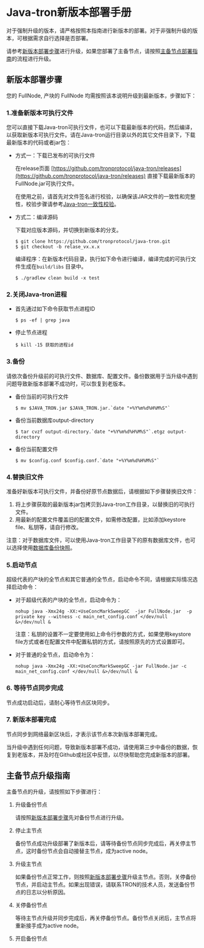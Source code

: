 # Java-tron新版本部署手册
对于强制升级的版本，请严格按照本指南进行新版本的部署。对于非强制升级的版本，可根据需求自行选择是否部署。

请参考[新版本部署步骤](#_1)进行升级，如果您部署了主备节点，请按照[主备节点部署指南](#_2)的流程进行升级。


## 新版本部署步骤
您的 FullNode,  产块的 FullNode 均需按照该本说明升级到最新版本，步骤如下：

### 1.准备新版本可执行文件

您可以直接下载Java-tron可执行文件，也可以下载最新版本的代码，然后编译，以获取新版本可执行文件。请在Java-tron运行目录以外的其它文件目录下，下载最新版本的代码或者jar包：

* 方式一：下载已发布的可执行文件
    
    在release页面 [https://github.com/tronprotocol/java-tron/releases](https://github.com/tronprotocol/java-tron/releases) 直接下载最新版本的FullNode.jar可执行文件。
    
    在使用之前，请首先对文件签名进行校验，以确保该JAR文件的一致性和完整性，校验步骤请参考[Java-tron一致性校验](https://tronprotocol.github.io/documentation-zh/releases/)。
    
    
* 方式二：编译源码
    
    下载对应版本源码，并切换到新版本的分支。
    ```
    $ git clone https://github.com/tronprotocol/java-tron.git
    $ git checkout -b relase_vx.x.x
    ```
    
    编译程序：在新版本代码目录，执行如下命令进行编译，编译完成的可执行文件生成在`build/libs` 目录中。
    ```
    $ ./gradlew clean build -x test
    ```
    

### 2.关闭Java-tron进程

* 首先通过如下命令获取节点进程ID
    ```
    $ ps -ef | grep java
    ```
    
* 停止节点进程
    ```
    $ kill -15 获取的进程id
    ```


### 3.备份
请依次备份升级前的可执行文件、数据库、配置文件。备份数据用于当升级中遇到问题导致新版本部署不成功时，可以恢复到老版本。

* 备份当前的可执行文件
    ```
    $ mv $JAVA_TRON.jar $JAVA_TRON.jar.`date "+%Y%m%d%H%M%S"`
    ```
* 备份当前数据库output-directory
    ```
    $ tar cvzf output-directory.`date "+%Y%m%d%H%M%S"`.etgz output-directory
    ```
* 备份当前配置文件
    ```
    $ mv $config.conf $config.conf.`date "+%Y%m%d%H%M%S"`
    ```


### 4.替换旧文件
准备好新版本可执行文件，并备份好原节点数据后，请根据如下步骤替换旧文件：

1. 将上步骤获取的最新版本jar包拷贝到Java-tron工作目录，以替换旧的可执行文件。
2. 用最新的配置文件覆盖旧的配置文件，如需修改配置，比如添加keystore file、私钥等，请自行修改。

注意：对于数据库文件，可以使用Java-tron工作目录下的原有数据库文件，也可以选择使用[数据库备份快照](https://tronprotocol.github.io/documentation-zh/using_javatron/backup_restore/#_4)。


### 5.启动节点
超级代表的产块的全节点和其它普通的全节点，启动命令不同，请根据实际情况选择启动命令：

* 对于超级代表的产块的全节点，启动命令为：
    ```
    nohup java -Xmx24g -XX:+UseConcMarkSweepGC  -jar FullNode.jar  -p  private key --witness -c main_net_config.conf </dev/null &>/dev/null &
    ```
    注意：私钥的设置不一定要使用如上命令行参数的方式，如果使用keystore file方式或者在配置文件中配置私钥的方式，请按照原先的方式设置即可。

* 对于普通的全节点，启动命令为：
    ```
    nohup java -Xmx24g -XX:+UseConcMarkSweepGC -jar FullNode.jar -c   main_net_config.conf </dev/null &>/dev/null &
    ```
             
### 6. 等待节点同步完成
节点成功启动后，请耐心等待节点区块同步。
### 7. 新版本部署完成
节点同步到网络最新区块后，才表示该节点本次新版本部署完成。

当升级中遇到任何问题，导致新版本部署不成功，请使用第三步中备份的数据，恢复到老版本，并及时在Github或社区中反馈，以尽快帮助您完成新版本的部署。


## 主备节点升级指南
主备节点的升级，请按照如下步骤进行：

1. 升级备份节点

    请按照[新版本部署步骤](#_1)先对备份节点进行升级。

2. 停止主节点

    备份节点成功升级部署了新版本后，请等待备份节点同步完成后，再关停主节点，这时备份节点会自动接替主节点，成为active node。

3. 升级主节点

    如果备份节点正常工作，则按照[新版本部署步骤](#_1)升级主节点。否则，关停备份节点，并启动主节点。如果出现错误，请联系TRON的技术人员，发送备份节点的日志以分析原因。

4. 关停备份节点

    等待主节点升级并同步完成后，再关停备份节点。备份节点关闭后，主节点将重新接手成为active node。

5. 开启备份节点












